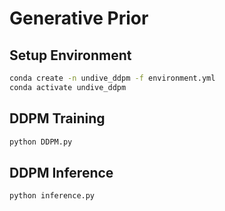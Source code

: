 # Generative Prior
## Setup Environment
```bash
conda create -n undive_ddpm -f environment.yml
conda activate undive_ddpm
```
## DDPM Training
```bash
python DDPM.py
```
## DDPM Inference
```bash
python inference.py 
```
